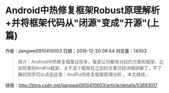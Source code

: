# Android中热修复框架Robust原理解析+并将框架代码从"闭源"变成"开源"(上篇)
作者：jiangwei0910410003
日期：2016-12-20 09:44
浏览量：14303
> 简介：Android中热修复框架比较多，每家公司都有对应的方案和框架，比如阿里的AndFix框架，关于这个框架在之前的文章已经详细讲解了，不了解的同学可以点击这里：AndFix热修复框架原理分析 。本文继续...

 链接：http://blog.csdn.net/jiangwei0910410003/article/details/53693017
